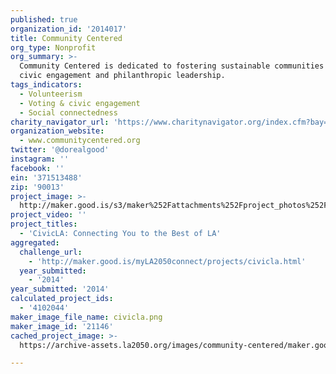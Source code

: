 ```yaml
---
published: true
organization_id: '2014017'
title: Community Centered
org_type: Nonprofit
org_summary: >-
  Community Centered is dedicated to fostering sustainable communities through
  civic engagement and philanthropic leadership.
tags_indicators:
  - Volunteerism
  - Voting & civic engagement
  - Social connectedness
charity_navigator_url: 'https://www.charitynavigator.org/index.cfm?bay=search.profile&ein=371513488'
organization_website:
  - www.communitycentered.org
twitter: '@dorealgood'
instagram: ''
facebook: ''
ein: '371513488'
zip: '90013'
project_image: >-
  http://maker.good.is/s3/maker%252Fattachments%252Fproject_photos%252Fimages%252F21146%252Fdisplay%252Fcivicla.png=c570x385
project_video: ''
project_titles:
  - 'CivicLA: Connecting You to the Best of LA'
aggregated:
  challenge_url:
    - 'http://maker.good.is/myLA2050connect/projects/civicla.html'
  year_submitted:
    - '2014'
year_submitted: '2014'
calculated_project_ids:
  - '4102044'
maker_image_file_name: civicla.png
maker_image_id: '21146'
cached_project_image: >-
  https://archive-assets.la2050.org/images/community-centered/maker.good.is/s3/maker%252Fattachments%252Fproject_photos%252Fimages%252F21146%252Fdisplay%252Fcivicla.png=c570x385.png

---
```

